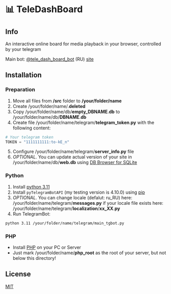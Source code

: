 # 📊 TeleDashBoard

## Info
An interactive online board for media playback in your browser, controlled by your telegram

Main bot: [@tele_dash_board_bot] (RU) [site](https://teledashboard.mf47.ru/)

## Installation
### Preparation
1. Move all files from **/src** folder to **/your/folder/name**
2. Create /your/folder/name/.**deleted**
3. Copy /your/folder/name/db/**empty\_DBNAME**.**db** to /your/folder/name/db/**DBNAME**.**db**
4. Create file /your/folder/name/telegram/**telegram\_token**.**py** with the following content:
```python
# Your telegram token
TOKEN = "1111111111:to-kE_n"
```
5. Configure /your/folder/name/telegram/**server\_info**.**py** file
6. *OPTIONAL*. You can update actual version of your site in /your/folder/name/db/**web.db** using [DB Browser for SQLite]

### Python
1. Install [python 3.11]
2. Install `pyTelegramBotAPI` (my testing version is 4.10.0) using [pip]
3. *OPTIONAL*. You can change locale (defalut: ru\_RU) here: /your/folder/name/telegram/**messages**.**py** if your locale file exists here: /your/folder/name/telegram/**localization**/**xx\_XX**.**py**
4. Run TelegramBot: 
```sh
python 3.11 /your/folder/name/telegram/main_tgbot.py
```

### PHP
- Install [PHP] on your PC or Server
- Just mark /your/folder/name/**php\_root** as the root of your server, but not below this directory!

## License

[MIT](https://github.com/MicRofaRatOV/teledashboard/blob/master/LICENSE)

[python 3.11]: <https://docs.python.org/3.11/using/index.html>
[DB Browser for SQLite]: <https://sqlitebrowser.org/dl/>
[pip]: <https://pypi.org/project/pip/>
[PHP]: <https://www.php.net/downloads.php>
[@tele_dash_board_bot]: <https://t.me/tele_dash_board_bot>
